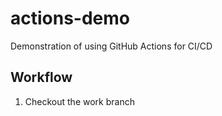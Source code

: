 # actions-demo

Demonstration of using GitHub Actions for CI/CD

## Workflow

1. Checkout the work branch
